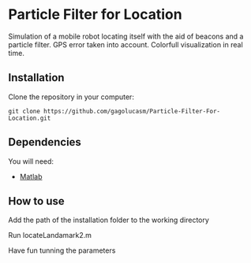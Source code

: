 # Particle Filter for Location

Simulation of a mobile robot locating itself with the aid of beacons and a particle filter. GPS error taken into account. Colorfull visualization in real time.

## Installation

Clone the repository in your computer:

`git clone https://github.com/gagolucasm/Particle-Filter-For-Location.git`

## Dependencies

You will need:

* [Matlab](https://es.mathworks.com/products/matlab.html)

## How to use

Add the path of the installation folder to the working directory

Run locateLandamark2.m 

Have fun tunning the parameters
